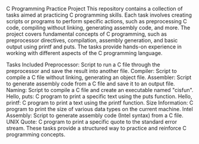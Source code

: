 C Programming Practice Project
This repository contains a collection of tasks aimed at practicing C programming skills. Each task involves creating scripts or programs to perform specific actions, such as preprocessing C code, compiling without linking, generating assembly code, and more. The project covers fundamental concepts of C programming, such as preprocessor directives, compilation, assembly generation, and basic output using printf and puts. The tasks provide hands-on experience in working with different aspects of the C programming language.

Tasks Included
Preprocessor: Script to run a C file through the preprocessor and save the result into another file.
Compiler: Script to compile a C file without linking, generating an object file.
Assembler: Script to generate assembly code from a C file and save it to an output file.
Naming: Script to compile a C file and create an executable named "cisfun".
Hello, puts: C program to print a specific text using the puts function.
Hello, printf: C program to print a text using the printf function.
Size Information: C program to print the size of various data types on the current machine.
Intel Assembly: Script to generate assembly code (Intel syntax) from a C file.
UNIX Quote: C program to print a specific quote to the standard error stream.
These tasks provide a structured way to practice and reinforce C programming concepts.
